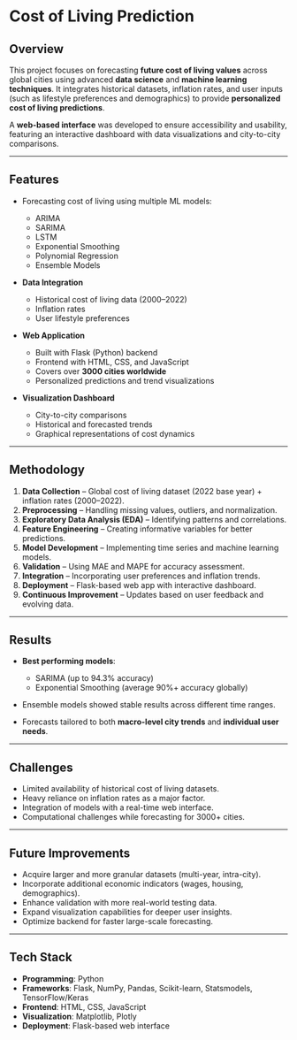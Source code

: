 # Cost of Living Prediction
## Overview

This project focuses on forecasting **future cost of living values** across global cities using advanced **data science** and **machine learning techniques**. It integrates historical datasets, inflation rates, and user inputs (such as lifestyle preferences and demographics) to provide **personalized cost of living predictions**.

A **web-based interface** was developed to ensure accessibility and usability, featuring an interactive dashboard with data visualizations and city-to-city comparisons.

---

## Features

* Forecasting cost of living using multiple ML models:

  * ARIMA
  * SARIMA
  * LSTM
  * Exponential Smoothing
  * Polynomial Regression
  * Ensemble Models

* **Data Integration**

  * Historical cost of living data (2000–2022)
  * Inflation rates
  * User lifestyle preferences

* **Web Application**

  * Built with Flask (Python) backend
  * Frontend with HTML, CSS, and JavaScript
  * Covers over **3000 cities worldwide**
  * Personalized predictions and trend visualizations

* **Visualization Dashboard**

  * City-to-city comparisons
  * Historical and forecasted trends
  * Graphical representations of cost dynamics

---

## Methodology

1. **Data Collection** – Global cost of living dataset (2022 base year) + inflation rates (2000–2022).
2. **Preprocessing** – Handling missing values, outliers, and normalization.
3. **Exploratory Data Analysis (EDA)** – Identifying patterns and correlations.
4. **Feature Engineering** – Creating informative variables for better predictions.
5. **Model Development** – Implementing time series and machine learning models.
6. **Validation** – Using MAE and MAPE for accuracy assessment.
7. **Integration** – Incorporating user preferences and inflation trends.
8. **Deployment** – Flask-based web app with interactive dashboard.
9. **Continuous Improvement** – Updates based on user feedback and evolving data.

---

## Results

* **Best performing models**:

  * SARIMA (up to 94.3% accuracy)
  * Exponential Smoothing (average 90%+ accuracy globally)
* Ensemble models showed stable results across different time ranges.
* Forecasts tailored to both **macro-level city trends** and **individual user needs**.

---

## Challenges

* Limited availability of historical cost of living datasets.
* Heavy reliance on inflation rates as a major factor.
* Integration of models with a real-time web interface.
* Computational challenges while forecasting for 3000+ cities.

---

## Future Improvements

* Acquire larger and more granular datasets (multi-year, intra-city).
* Incorporate additional economic indicators (wages, housing, demographics).
* Enhance validation with more real-world testing data.
* Expand visualization capabilities for deeper user insights.
* Optimize backend for faster large-scale forecasting.

---

## Tech Stack

* **Programming**: Python
* **Frameworks**: Flask, NumPy, Pandas, Scikit-learn, Statsmodels, TensorFlow/Keras
* **Frontend**: HTML, CSS, JavaScript
* **Visualization**: Matplotlib, Plotly
* **Deployment**: Flask-based web interface

